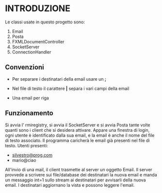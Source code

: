 # INTRODUZIONE # 

Le classi usate in questo progetto sono:

1. Email
1. Posta
1. FXMLDocumentController
1. SocketServer
1. ConnectionHandler

## Convenzioni ##
* Per separare i destinatari della email usare un **;**

* Nel file di testo il carattere **|**  separa i vari campi della email

* Una email per riga


## Funzionamento ##
Si avvia l' rmiregistry, si avvia il SocketServer e si avvia Posta tante volte quanti sono i client che si desidera attivare.
Appare una finestra di login, ogni utente è identificato dalla sua email, e la  email è anche il nome del file di testo associato. 
Il programma caricherà le email già presenti nel file di testo.
Utenti presenti:
* silvestro@prog.com
* mario@ciao

All'invio di una mail, il client trasmette al server un oggetto Email. Il server provvede a scrivere sui file/database dei destinatari la nuova email e manda un messaggio int=1 sullo stream ai destinatari per avvisarli della nuova email. I destinatari aggiornano la vista e possono leggere l'email.



